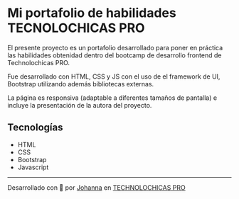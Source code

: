 # Mi portafolio de habilidades TECNOLOCHICAS PRO

El presente proyecto es un portafolio desarrollado para poner en práctica las habilidades obtenidad dentro del bootcamp de desarrollo frontend de Technolochicas PRO.

Fue desarrollado con HTML, CSS y JS con el uso de el framework de UI, Bootstrap utilizando además bibliotecas externas.

La página es responsiva (adaptable a diferentes tamaños de pantalla) e incluye la presentación de la autora del proyecto.

## Tecnologías

* HTML
* CSS
* Bootstrap 
* Javascript

---

Desarrollado con  💜 por [Johanna](https://malinali.dev/) en [TECHNOLOCHICAS PRO](https://tecnolochicas.mx/)
